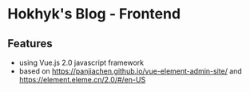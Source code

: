 # Hokhyk's Blog - Frontend
## Features
   - using Vue.js 2.0 javascript framework
   - based on https://panjiachen.github.io/vue-element-admin-site/ and https://element.eleme.cn/2.0/#/en-US
   
